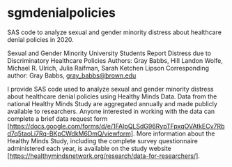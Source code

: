 # sgmdenialpolicies

SAS code to analyze sexual and gender minority distress about healthcare denial policies in 2020.

Sexual and Gender Minority University Students Report Distress due to Discriminatory Healthcare Policies
Authors: Gray Babbs, Hill Landon Wolfe, Michael R. Ulrich, Julia Raifman, Sarah Ketchen Lipson
Corresponding author: Gray Babbs, gray_babbs@brown.edu

I provide SAS code used to analyze sexual and gender minority distress about healthcare denial policies using Healthy Minds Data. Data from the national Healthy Minds Study are aggregated annually and made publicly available to researchers. Anyone interested in working with the data can complete a brief data request form [https://docs.google.com/forms/d/e/1FAIpQLSdG96RypTFpxqOVAtkECv7Rbd7q5taoLi7Rq-BKpCWdkM6DmQ/viewform]. More information about the Healthy Minds Study, including the complete survey questionnaire administered each year, is available on the study website [https://healthymindsnetwork.org/research/data-for-researchers/]. 
